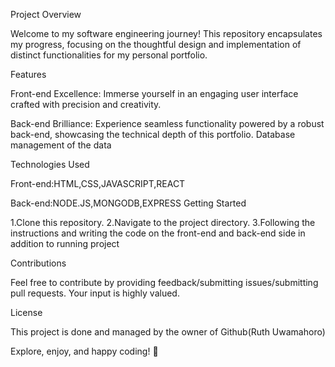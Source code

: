 Project Overview

Welcome to my software engineering journey! This repository encapsulates my progress, focusing on the thoughtful design and implementation of distinct functionalities for my personal portfolio.

Features

Front-end Excellence: Immerse yourself in an engaging user interface crafted with precision and creativity.

Back-end Brilliance: Experience seamless functionality powered by a robust back-end, showcasing the technical depth of this portfolio. Database management of the data

Technologies Used

Front-end:HTML,CSS,JAVASCRIPT,REACT

Back-end:NODE.JS,MONGODB,EXPRESS Getting Started

1.Clone this repository. 2.Navigate to the project directory. 3.Following the instructions and writing the code on the front-end and back-end side in addition to running project

Contributions

Feel free to contribute by providing feedback/submitting issues/submitting pull requests. Your input is highly valued.

License

This project is done and managed by the owner of Github(Ruth Uwamahoro)

Explore, enjoy, and happy coding! 🚀
